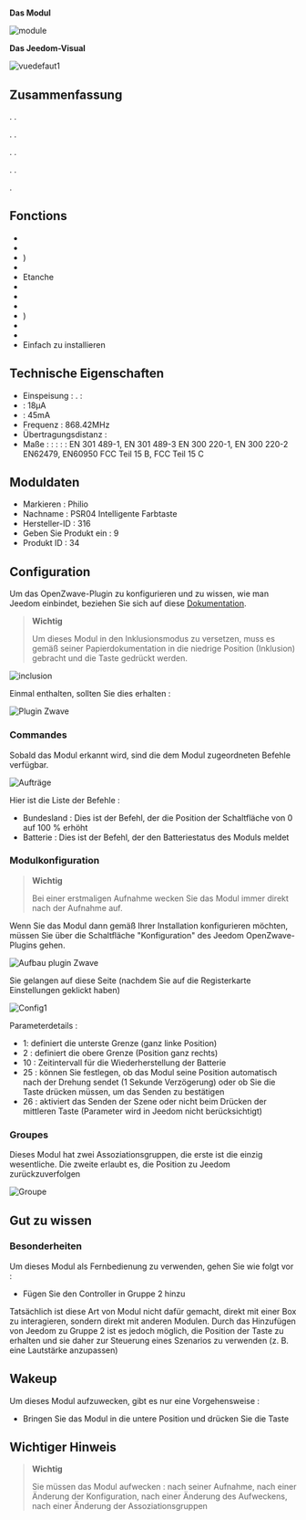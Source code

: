 # 

**Das Modul**

![module](images/philio.psr04/module.jpg)

**Das Jeedom-Visual**

![vuedefaut1](images/philio.psr04/vuedefaut1.jpg)

## Zusammenfassung

. .

. .

. .

. .

.

## Fonctions

-   
-   
-   )
-   
-   Etanche
-   
-   
-   
-   )
-   
-   
-   Einfach zu installieren

## Technische Eigenschaften

-   Einspeisung : . : 
-    : 18µA
-    : 45mA
-   Frequenz : 868.42MHz
-   Übertragungsdistanz : 
-   Maße :  :  :  :  : EN 301 489-1, EN 301 489-3 EN 300 220-1, EN 300 220-2 EN62479, EN60950 FCC Teil 15 B, FCC Teil 15 C

## Moduldaten

-   Markieren : Philio
-   Nachname : PSR04 Intelligente Farbtaste
-   Hersteller-ID : 316
-   Geben Sie Produkt ein : 9
-   Produkt ID : 34

## Configuration

Um das OpenZwave-Plugin zu konfigurieren und zu wissen, wie man Jeedom einbindet, beziehen Sie sich auf diese [Dokumentation](https://doc.jeedom.com/de_DE/plugins/automation%20protocol/openzwave/).

> **Wichtig**
>
> Um dieses Modul in den Inklusionsmodus zu versetzen, muss es gemäß seiner Papierdokumentation in die niedrige Position (Inklusion) gebracht und die Taste gedrückt werden.

![inclusion](images/philio.psr04/inclusion.jpg)

Einmal enthalten, sollten Sie dies erhalten :

![Plugin Zwave](images/philio.psr04/information.jpg)

### Commandes

Sobald das Modul erkannt wird, sind die dem Modul zugeordneten Befehle verfügbar.

![Aufträge](images/philio.psr04/commandes.jpg)

Hier ist die Liste der Befehle :

-   Bundesland : Dies ist der Befehl, der die Position der Schaltfläche von 0 auf 100 % erhöht
-   Batterie : Dies ist der Befehl, der den Batteriestatus des Moduls meldet

### Modulkonfiguration

> **Wichtig**
>
> Bei einer erstmaligen Aufnahme wecken Sie das Modul immer direkt nach der Aufnahme auf.

Wenn Sie das Modul dann gemäß Ihrer Installation konfigurieren möchten, müssen Sie über die Schaltfläche "Konfiguration" des Jeedom OpenZwave-Plugins gehen.

![Aufbau plugin Zwave](images/plugin/bouton_configuration.jpg)

Sie gelangen auf diese Seite (nachdem Sie auf die Registerkarte Einstellungen geklickt haben)

![Config1](images/philio.psr04/config1.jpg)

Parameterdetails :

-   1: definiert die unterste Grenze (ganz linke Position)
-   2 : definiert die obere Grenze (Position ganz rechts)
-   10 : Zeitintervall für die Wiederherstellung der Batterie
-   25 : können Sie festlegen, ob das Modul seine Position automatisch nach der Drehung sendet (1 Sekunde Verzögerung) oder ob Sie die Taste drücken müssen, um das Senden zu bestätigen
-   26 : aktiviert das Senden der Szene oder nicht beim Drücken der mittleren Taste (Parameter wird in Jeedom nicht berücksichtigt)

### Groupes

Dieses Modul hat zwei Assoziationsgruppen, die erste ist die einzig wesentliche. Die zweite erlaubt es, die Position zu Jeedom zurückzuverfolgen

![Groupe](images/philio.psr04/groupe.jpg)

## Gut zu wissen

### Besonderheiten

Um dieses Modul als Fernbedienung zu verwenden, gehen Sie wie folgt vor :

-   Fügen Sie den Controller in Gruppe 2 hinzu

Tatsächlich ist diese Art von Modul nicht dafür gemacht, direkt mit einer Box zu interagieren, sondern direkt mit anderen Modulen. Durch das Hinzufügen von Jeedom zu Gruppe 2 ist es jedoch möglich, die Position der Taste zu erhalten und sie daher zur Steuerung eines Szenarios zu verwenden (z. B. eine Lautstärke anzupassen)

## Wakeup

Um dieses Modul aufzuwecken, gibt es nur eine Vorgehensweise :

-   Bringen Sie das Modul in die untere Position und drücken Sie die Taste

## Wichtiger Hinweis

> **Wichtig**
>
> Sie müssen das Modul aufwecken : nach seiner Aufnahme, nach einer Änderung der Konfiguration, nach einer Änderung des Aufweckens, nach einer Änderung der Assoziationsgruppen
